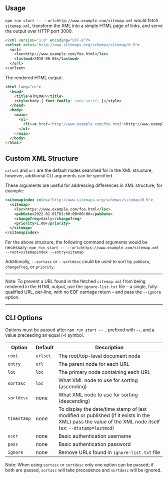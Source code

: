 ## Usage

`npm run start -- --url=http://www.example.com/sitemap.xml` would fetch `sitemap.xml`, transform the XML into a simple HTML page of links, and serve the output over HTTP port 3000.

```xml
<?xml version="1.0" encoding="UTF-8"?>
<urlset xmlns="http://www.sitemaps.org/schemas/sitemap/0.9"> 
  <url>
    <loc>http://www.example.com/foo.html</loc>
    <lastmod>2018-06-04</lastmod>
  </url>
</urlset>
```

The rendered HTML output:

```html
<html lang="en">
  <head>
    <title>HTMLMAP</title>
    <style>body { font-family: sans-serif; }</style>
  </head>
  <body>
    <main>
      <ol>
        <li><a href="http://www.example.com/foo.html">http://www.example.com/foo.html</a></li>
      </ol>
    </main>
  </body>
</html>
```

## Custom XML Structure

`urlset` and `url` are the default nodes searched for in the XML structure, however, additional CLI arguments can be specified.

These arguments are useful for addressing differences in XML structure; for example:

```xml
<sitemapindex xmlns="http://www.sitemaps.org/schemas/sitemap/0.9">
  <sitemap>
    <loc>https://www.example.com/foo.html</loc>
    <pubDate>2022-01-01T01:00:00+00:00</pubDate>
    <changefreq>daily</changefreq>
    <priority>1.00</priority>
  </sitemap>
</sitemapindex>
```

For the above structure, the following command arguments would be necessary:
`npm run start -- --url=https://www.example.com/sitemap.xml --root=sitemapindex --entry=sitemap`

Additionally, `--sortasc` or `--sortdesc` could be used to sort by `pubDate`, `changefreq`, or `priority`.

---

Note: To prevent a URL found in the fetched `sitemap.xml` from being rendered in the HTML output, use the `ignore-list.txt` file – a single, fully-qualified URL, per-line, with no EOF carriage return – and pass the `--ignore` option.

---

## CLI Options

Options must be passed after `npm run start -- `, prefixed with `--`, and a value preceeding an equal (`=`) symbol.



| Option | Default | Description |
| ------ | ------- | ----------- |
| `root` | `urlset` | The root/top-level document node |
| `entry` | `url` | The parent node for each URL |
| `loc` | `loc` | The primary node containing each URL |
| `sortasc` | `loc` | What XML node to use for sorting (ascending) |
| `sortdesc` | none | What XML node to use for sorting (descending) |
| `timestamp` | none | To display the date/time stamp of last modified or published (if it exists in the XML) pass the value of the XML node itself (ex: `--dtstamp=lastmod`) |
| `user` | none | Basic authentication username |
| `pass` | none | Basic authentication password |
| `ignore` | none | Remove URLs found in `ignore-list.txt` file |

Note: When using `sortasc` or `sortdesc` only one option can be passed; if both are passed, `sortasc` will take precedence and `sortdesc` will be ignored.
